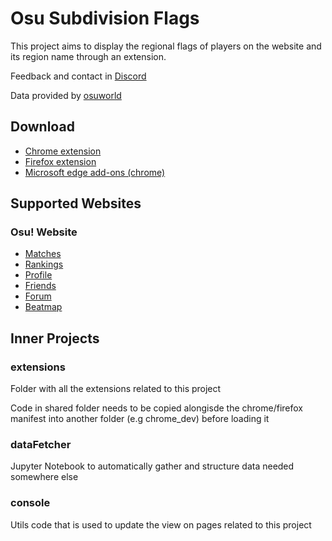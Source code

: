 # Osu Subdivision Flags

This project aims to display the regional flags of players on the website and its region name through an extension.

Feedback and contact in [Discord](https://discord.gg/YjH34wpadx)

Data provided by [osuworld](https://osuworld.octo.moe/)

## Download

- [Chrome extension](https://chrome.google.com/webstore/detail/ehdehfcjlmekjdolbbmjgokdfeoocccd)
- [Firefox extension](https://addons.mozilla.org/en-US/firefox/addon/osu-subdivide-nations/)
- [Microsoft edge add-ons (chrome)](https://microsoftedge.microsoft.com/addons/detail/osu-subdivide-nations/mdbdfpbifeapmnkolpbcppeibblipjal)

## Supported Websites

### Osu! Website

- [Matches](https://osu.ppy.sh/community/matches/110067650)
- [Rankings](https://osu.ppy.sh/rankings/osu/performance?country=ES)
- [Profile](https://osu.ppy.sh/users/4871211/fruits)
- [Friends](https://osu.ppy.sh/home/friends)
- [Forum](https://osu.ppy.sh/community/forums/topics/1686524?n=3)
- [Beatmap](https://osu.ppy.sh/beatmapsets/1508588#fruits/3734628)

## Inner Projects

### extensions

Folder with all the extensions related to this project

Code in shared folder needs to be copied alongisde the chrome/firefox manifest into another folder (e.g chrome_dev) before loading it

### dataFetcher

Jupyter Notebook to automatically gather and structure data needed somewhere else

### console

Utils code that is used to update the view on pages related to this project
